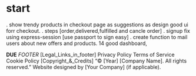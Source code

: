 # start
. show trendy products in checkout page as suggestions as design good ui forr checkout.
. steps [order,delivered,fulfilled and cancle order]
. signup fix using express-session [use passport to sign easy]
. create function to mail users about new offers and products.
14 good dashboard,

**DUE**
*FOOTER*
[Legal_Links_in_footer]
Privacy Policy
Terms of Service
Cookie Policy
[Copyright_&_Credits]
“© [Year] [Company Name]. All rights reserved.”
Website designed by [Your Company] (if applicable).